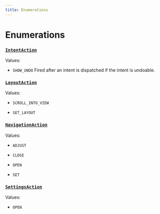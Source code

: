 ```yaml
---
title: Enumerations
---
```

# Enumerations
### [`IntentAction`](https://github.com/dxos/dxos/blob/d7adf231c/packages/sdk/app-framework/src/plugins/IntentPlugin/provides.ts#L30)



Values:
- `SHOW_UNDO` Fired after an intent is dispatched if the intent is undoable.


### [`LayoutAction`](https://github.com/dxos/dxos/blob/d7adf231c/packages/sdk/app-framework/src/plugins/common/layout.ts#L89)



Values:
- `SCROLL_INTO_VIEW` 

- `SET_LAYOUT` 


### [`NavigationAction`](https://github.com/dxos/dxos/blob/d7adf231c/packages/sdk/app-framework/src/plugins/common/navigation.ts#L102)



Values:
- `ADJUST` 

- `CLOSE` 

- `OPEN` 

- `SET` 


### [`SettingsAction`](https://github.com/dxos/dxos/blob/d7adf231c/packages/sdk/app-framework/src/plugins/common/settings.ts#L20)



Values:
- `OPEN` 


